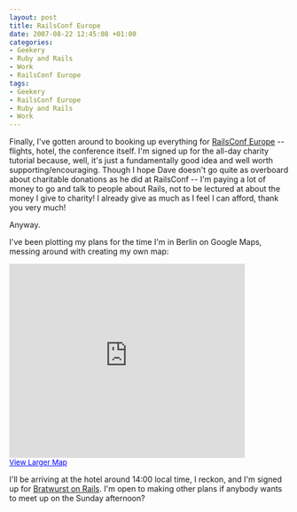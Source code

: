 ```yaml
---
layout: post
title: RailsConf Europe
date: 2007-08-22 12:45:08 +01:00
categories:
- Geekery
- Ruby and Rails
- Work
- RailsConf Europe
tags:
- Geekery
- RailsConf Europe
- Ruby and Rails
- Work
---
```

Finally, I've gotten around to booking up everything for [RailsConf Europe](http://www.railsconfeurope.com/) -- flights, hotel, the conference itself.  I'm signed up for the all-day charity tutorial because, well, it's just a fundamentally good idea and well worth supporting/encouraging.  Though I hope Dave doesn't go quite as overboard about charitable donations as he did at RailsConf -- I'm paying a lot of money to go and talk to people about Rails, not to be lectured at about the money I give to charity!  I already give as much as I feel I can afford, thank you very much!

Anyway.

I've been plotting my plans for the time I'm in Berlin on Google Maps, messing around with creating my own map:

<iframe width="425" height="350" frameborder="no" scrolling="no" marginheight="0" marginwidth="0" src="http://maps.google.co.uk/maps/ms?hl=en&ie=UTF8&om=1&s=AARTsJpPAx72iPajZ7IQ3b-6aQ9gdakRRg&msa=0&msid=105450514134305794911.00043834362091d097432&ll=52.468142,13.458252&spn=0.146407,0.291824&z=11&output=embed"></iframe><br/><a href="http://maps.google.co.uk/maps/ms?hl=en&ie=UTF8&om=1&msa=0&msid=105450514134305794911.00043834362091d097432&ll=52.468142,13.458252&spn=0.146407,0.291824&z=11&source=embed" style="color:#0000FF;text-align:left;font-size:small">View Larger Map</a>

I'll be arriving at the hotel around 14:00 local time, I reckon, and I'm signed up for [Bratwurst on Rails](http://www.bratwurst-on-rails.com/).  I'm open to making other plans if anybody wants to meet up on the Sunday afternoon?
